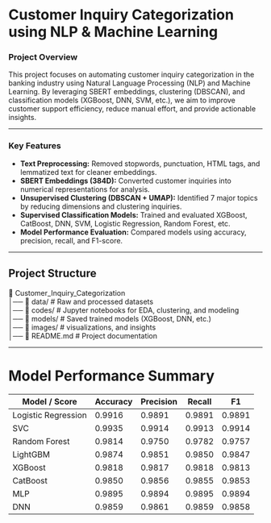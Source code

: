 # Customer Inquiry Categorization using NLP & Machine Learning


### Project Overview

This project focuses on automating customer inquiry categorization in the banking industry using Natural Language Processing (NLP) and Machine Learning. By leveraging SBERT embeddings, clustering (DBSCAN), and classification models (XGBoost, DNN, SVM, etc.), we aim to improve customer support efficiency, reduce manual effort, and provide actionable insights.

---

### Key Features

- **Text Preprocessing:** Removed stopwords, punctuation, HTML tags, and lemmatized text for cleaner embeddings.
- **SBERT Embeddings (384D):** Converted customer inquiries into numerical representations for analysis.
- **Unsupervised Clustering (DBSCAN + UMAP):** Identified 7 major topics by reducing dimensions and clustering inquiries.
- **Supervised Classification Models:** Trained and evaluated XGBoost, CatBoost, DNN, SVM, Logistic Regression, Random Forest, etc.
- **Model Performance Evaluation:** Compared models using accuracy, precision, recall, and F1-score.

---

## Project Structure

📁 Customer_Inquiry_Categorization  
│── 📂 data/                # Raw and processed datasets  
│── 📂 codes/               # Jupyter notebooks for EDA, clustering, and modeling  
│── 📂 models/              # Saved trained models (XGBoost, DNN, etc.)  
│── 📂 images/              # visualizations, and insights    
│── 📄 README.md            # Project documentation 

---
# Model Performance Summary

| Model / Score | Accuracy | Precision | Recall | F1 |
| ------------- | ------------- | ------------- | ------------- | ------------- |
| Logistic Regression | 0.9916 | 0.9891 | 0.9891 | 0.9891 |
| SVC | 0.9935 | 0.9914 | 0.9913 | 0.9914 |
| Random Forest | 0.9814 | 0.9750 | 0.9782 | 0.9757|
| LightGBM | 0.9874 | 0.9851 | 0.9850 | 0.9847 |
| XGBoost | 0.9818 | 0.9817 | 0.9818 | 0.9813 |
| CatBoost | 0.9850 | 0.9856 | 0.9855 | 0.9853 |
| MLP| 0.9895 | 0.9894 | 0.9895 | 0.9894 |
| DNN| 0.9859 | 0.9861 | 0.9859 | 0.9858 |



